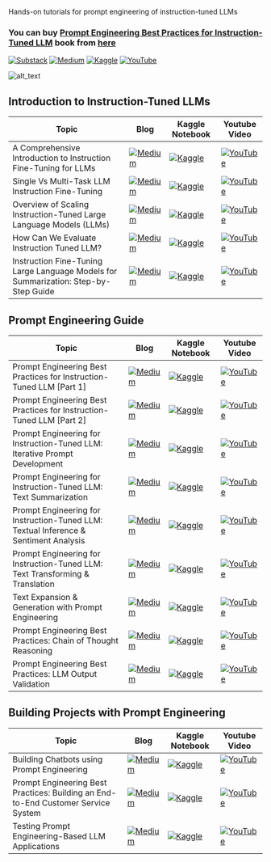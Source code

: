 Hands-on tutorials for prompt engineering of instruction-tuned LLMs

### You can buy [Prompt Engineering Best Practices for Instruction-Tuned LLM](https://youssefhosni.gumroad.com/l/xsmguv) book from [here](https://youssefhosni.gumroad.com/l/xsmguv) ###

[![Substack](https://img.shields.io/badge/Substack-%23006f5c.svg?style=for-the-badge&logo=substack&logoColor=FF6719)](https://youssefh.substack.com/)
[![Medium](https://img.shields.io/badge/Medium-12100E?style=for-the-badge&logo=medium&logoColor=white)](https://medium.com/@yousefhosni)
[![Kaggle](https://img.shields.io/badge/Kaggle-035a7d?style=for-the-badge&logo=kaggle&logoColor=white)](https://www.kaggle.com/youssef19)
[![YouTube](https://img.shields.io/badge/YouTube-%23FF0000.svg?style=for-the-badge&logo=YouTube&logoColor=white)](https://www.youtube.com/channel/UCeEcSgRzYFuVt-2Yk1ULdhQ)


![alt_text](https://github.com/youssefHosni/Prompt-Engineering-for-Instruction-Tuned-LLM/blob/main/propmt%20engineering.png)


## Introduction to Instruction-Tuned LLMs ##
|Topic |Blog|Kaggle Notebook| Youtube Video |
|-----|--------|----------|----------|
|A Comprehensive Introduction to Instruction Fine-Tuning for LLMs |[![Medium](https://img.shields.io/badge/Medium-12100E?style=for-the-badge&logo=medium&logoColor=white)](https://medium.com/towards-artificial-intelligence/a-comprehensive-introduction-to-instruction-fine-tuning-for-llms-c9d66e4bae08?sk=a8b52bbbcec3f0079a6db158434269a2) | [![Kaggle](https://img.shields.io/badge/Kaggle-035a7d?style=for-the-badge&logo=kaggle&logoColor=white)]()| [![YouTube](https://img.shields.io/badge/YouTube-%23FF0000.svg?style=for-the-badge&logo=YouTube&logoColor=white)]() |
|Single Vs Multi-Task LLM Instruction Fine-Tuning |[![Medium](https://img.shields.io/badge/Medium-12100E?style=for-the-badge&logo=medium&logoColor=white)](https://medium.com/towards-artificial-intelligence/single-vs-multi-task-llm-instruction-fine-tuning-2d75c4d235c7?sk=63e298c086015ac00ac37ac1c9bbc2a5) | [![Kaggle](https://img.shields.io/badge/Kaggle-035a7d?style=for-the-badge&logo=kaggle&logoColor=white)]()| [![YouTube](https://img.shields.io/badge/YouTube-%23FF0000.svg?style=for-the-badge&logo=YouTube&logoColor=white)]() |
|Overview of Scaling Instruction-Tuned Large Language Models (LLMs) |[![Medium](https://img.shields.io/badge/Medium-12100E?style=for-the-badge&logo=medium&logoColor=white)](https://medium.com/gitconnected/overview-of-scaling-instruction-tuned-large-language-models-llms-9a7c237efe15?sk=415cd60fb2fb411fce813265387b5a37) | [![Kaggle](https://img.shields.io/badge/Kaggle-035a7d?style=for-the-badge&logo=kaggle&logoColor=white)]()| [![YouTube](https://img.shields.io/badge/YouTube-%23FF0000.svg?style=for-the-badge&logo=YouTube&logoColor=white)]() |
|How Can We Evaluate Instruction Tuned LLM? |[![Medium](https://img.shields.io/badge/Medium-12100E?style=for-the-badge&logo=medium&logoColor=white)]() | [![Kaggle](https://img.shields.io/badge/Kaggle-035a7d?style=for-the-badge&logo=kaggle&logoColor=white)]()| [![YouTube](https://img.shields.io/badge/YouTube-%23FF0000.svg?style=for-the-badge&logo=YouTube&logoColor=white)]() |
|Instruction Fine-Tuning Large Language Models for Summarization: Step-by-Step Guide|[![Medium](https://img.shields.io/badge/Medium-12100E?style=for-the-badge&logo=medium&logoColor=white)](https://medium.com/towards-artificial-intelligence/instruction-fine-tuning-large-language-models-for-summarization-step-by-step-guide-bb1e13a2f9cb?sk=edfd12cd43006dcbd2db906c6c44c5b1) | [![Kaggle](https://img.shields.io/badge/Kaggle-035a7d?style=for-the-badge&logo=kaggle&logoColor=white)]()| [![YouTube](https://img.shields.io/badge/YouTube-%23FF0000.svg?style=for-the-badge&logo=YouTube&logoColor=white)]() |


## Prompt Engineering Guide ##
|Topic |Blog|Kaggle Notebook| Youtube Video |
|-----|--------|----------|----------|
|Prompt Engineering Best Practices for Instruction-Tuned LLM [Part 1] |[![Medium](https://img.shields.io/badge/Medium-12100E?style=for-the-badge&logo=medium&logoColor=white)](https://medium.com/towards-artificial-intelligence/instruction-fine-tuning-large-language-models-for-summarization-step-by-step-guide-bb1e13a2f9cb?sk=edfd12cd43006dcbd2db906c6c44c5b1) | [![Kaggle](https://img.shields.io/badge/Kaggle-035a7d?style=for-the-badge&logo=kaggle&logoColor=white)](https://www.kaggle.com/code/youssef19/prompt-engineering-best-practices)| [![YouTube](https://img.shields.io/badge/YouTube-%23FF0000.svg?style=for-the-badge&logo=YouTube&logoColor=white)](https://youtu.be/MWTo340tR7w?si=omHiKIF9-lPrjt7T) |
|Prompt Engineering Best Practices for Instruction-Tuned LLM [Part 2] |[![Medium](https://img.shields.io/badge/Medium-12100E?style=for-the-badge&logo=medium&logoColor=white)](https://medium.com/towards-artificial-intelligence/prompt-engineering-best-practices-for-instruction-tuned-llm-part-2-33bb2a529a50?sk=68400826bcee089c3ba53d8bdfed7ce7) | [![Kaggle](https://img.shields.io/badge/Kaggle-035a7d?style=for-the-badge&logo=kaggle&logoColor=white)](https://www.kaggle.com/code/youssef19/prompt-engineering-best-practices)| [![YouTube](https://img.shields.io/badge/YouTube-%23FF0000.svg?style=for-the-badge&logo=YouTube&logoColor=white)](https://youtu.be/MWTo340tR7w?si=omHiKIF9-lPrjt7T) |
|Prompt Engineering for Instruction-Tuned LLM: Iterative Prompt Development |[![Medium](https://img.shields.io/badge/Medium-12100E?style=for-the-badge&logo=medium&logoColor=white)](https://medium.com/towards-artificial-intelligence/prompt-engineering-best-practices-iterative-prompt-development-22759b309919?sk=04d80ebff71fa30e0461634b18632aec) | [![Kaggle](https://img.shields.io/badge/Kaggle-035a7d?style=for-the-badge&logo=kaggle&logoColor=white)](https://www.kaggle.com/code/youssef19/iterative-prompt-development)| [![YouTube](https://img.shields.io/badge/YouTube-%23FF0000.svg?style=for-the-badge&logo=YouTube&logoColor=white)](https://youtu.be/ijdf3sGqbcE?si=w5788goF0_BY6byi) |
|Prompt Engineering for Instruction-Tuned LLM: Text Summarization |[![Medium](https://img.shields.io/badge/Medium-12100E?style=for-the-badge&logo=medium&logoColor=white)](https://medium.com/towards-artificial-intelligence/prompt-engineering-best-practices-text-summarization-information-retrieval-bb5abbfcf618?sk=f144d924c72d0612589a783edfdc9fcb) | [![Kaggle](https://img.shields.io/badge/Kaggle-035a7d?style=for-the-badge&logo=kaggle&logoColor=white)](https://www.kaggle.com/youssef19/text-summaization-information-retrieval)| [![YouTube](https://img.shields.io/badge/YouTube-%23FF0000.svg?style=for-the-badge&logo=YouTube&logoColor=white)](https://youtu.be/yU9U2aH9NPY?si=fnZN39QU4R3u5_yg) |
|Prompt Engineering for Instruction-Tuned LLM: Textual Inference & Sentiment Analysis |[![Medium](https://img.shields.io/badge/Medium-12100E?style=for-the-badge&logo=medium&logoColor=white)](https://open.substack.com/pub/youssefh/p/prompt-engineering-for-instruction-bca?r=1sqbmi&utm_campaign=post&utm_medium=web) | [![Kaggle](https://img.shields.io/badge/Kaggle-035a7d?style=for-the-badge&logo=kaggle&logoColor=white)](https://www.kaggle.com/code/youssef19/textual-inference-sentiment-analysis/notebook)| [![YouTube](https://img.shields.io/badge/YouTube-%23FF0000.svg?style=for-the-badge&logo=YouTube&logoColor=white)](https://youtu.be/yBNYZP5PQSg?si=0TwBaecHAvbYwAuU) |
|Prompt Engineering for Instruction-Tuned LLM: Text Transforming & Translation |[![Medium](https://img.shields.io/badge/Medium-12100E?style=for-the-badge&logo=medium&logoColor=white)](https://medium.com/towards-artificial-intelligence/prompt-engineering-best-practices-text-transforming-translation-d60858f86b85?sk=d27b7cfa4782246898ab81257fdf9d56) | [![Kaggle](https://img.shields.io/badge/Kaggle-035a7d?style=for-the-badge&logo=kaggle&logoColor=white)](https://www.kaggle.com/code/youssef19/text-transformation-translation)| [![YouTube](https://img.shields.io/badge/YouTube-%23FF0000.svg?style=for-the-badge&logo=YouTube&logoColor=white)](https://youtu.be/tIPR5XAyJ1I?si=WPVra-sXq0YUTIrD) |
|Text Expansion & Generation with Prompt Engineering |[![Medium](https://img.shields.io/badge/Medium-12100E?style=for-the-badge&logo=medium&logoColor=white)](https://medium.com/towards-artificial-intelligence/prompt-engineering-best-practices-text-expansion-80c1b75b3c48?sk=262b9b289fa44692a019dbaedc62d9a4) | [![Kaggle](https://img.shields.io/badge/Kaggle-035a7d?style=for-the-badge&logo=kaggle&logoColor=white)](https://www.kaggle.com/code/youssef19/prompt-engineering-best-practices-text-expansion)| [![YouTube](https://img.shields.io/badge/YouTube-%23FF0000.svg?style=for-the-badge&logo=YouTube&logoColor=white)](https://youtu.be/lGd6tUQZtkA?si=zBnC8Be77WZU4DyC) |
|Prompt Engineering Best Practices: Chain of Thought Reasoning |[![Medium](https://img.shields.io/badge/Medium-12100E?style=for-the-badge&logo=medium&logoColor=white)](https://medium.com/towards-artificial-intelligence/prompt-engineering-best-practices-chain-of-thought-reasoning-19075e1ebb48?sk=e080ccbcc93dc59fd34c1cc67d2058ab) | [![Kaggle](https://img.shields.io/badge/Kaggle-035a7d?style=for-the-badge&logo=kaggle&logoColor=white)](https://www.kaggle.com/code/youssef19/chain-of-thought-reasoning)| [![YouTube](https://img.shields.io/badge/YouTube-%23FF0000.svg?style=for-the-badge&logo=YouTube&logoColor=white)](https://youtu.be/wv94hSAhC9o?si=JEfKSnNLO8TLg87Z) |
|Prompt Engineering Best Practices: LLM Output Validation |[![Medium](https://img.shields.io/badge/Medium-12100E?style=for-the-badge&logo=medium&logoColor=white)](https://medium.com/towards-artificial-intelligence/prompt-engineering-best-practices-llm-output-validation-evaluation-61f8cc508b52?sk=5b98dfc91b6febfbb61ee4c48bf57bec) | [![Kaggle](https://img.shields.io/badge/Kaggle-035a7d?style=for-the-badge&logo=kaggle&logoColor=white)](https://www.kaggle.com/code/youssef19/llm-output-validation-evaluation)| [![YouTube](https://img.shields.io/badge/YouTube-%23FF0000.svg?style=for-the-badge&logo=YouTube&logoColor=white)](https://youtu.be/mh5v6pFqAfs?si=MwgBjHaqxSh4jpg4) |

## Building Projects with Prompt Engineering ##
|Topic |Blog|Kaggle Notebook| Youtube Video |
|-----|--------|----------|----------|
|Building Chatbots using Prompt Engineering |[![Medium](https://img.shields.io/badge/Medium-12100E?style=for-the-badge&logo=medium&logoColor=white)](https://medium.com/towards-artificial-intelligence/prompt-engineering-best-practices-building-chatbots-a430b239f1cc?sk=7f22c6b162b9f44eba4f72469d3ed61f) | [![Kaggle](https://img.shields.io/badge/Kaggle-035a7d?style=for-the-badge&logo=kaggle&logoColor=white)](https://www.kaggle.com/code/youssef19/building-chatbot-with-prompt-engineering)| [![YouTube](https://img.shields.io/badge/YouTube-%23FF0000.svg?style=for-the-badge&logo=YouTube&logoColor=white)](https://youtu.be/ar7Sn5uvcLo?si=4V5xy-0_JyWB9GYY) |
|Prompt Engineering Best Practices: Building an End-to-End Customer Service System |[![Medium](https://img.shields.io/badge/Medium-12100E?style=for-the-badge&logo=medium&logoColor=white)](https://medium.com/towards-artificial-intelligence/prompt-engineering-best-practices-building-an-end-to-end-customer-service-system-d79bb340c2bf?sk=2806206ef8ebca922a626b0778df8fae) | [![Kaggle](https://img.shields.io/badge/Kaggle-035a7d?style=for-the-badge&logo=kaggle&logoColor=white)](https://www.kaggle.com/code/youssef19/end-to-end-customer-service-system-with-prompt)| [![YouTube](https://img.shields.io/badge/YouTube-%23FF0000.svg?style=for-the-badge&logo=YouTube&logoColor=white)](https://youtu.be/cu5eJwD7yDw?si=2cRu0LvW4jFmi_2M) |
|Testing Prompt Engineering-Based LLM Applications |[![Medium](https://img.shields.io/badge/Medium-12100E?style=for-the-badge&logo=medium&logoColor=white)](https://medium.com/towards-artificial-intelligence/testing-prompt-engineering-based-llm-applications-31279d45e0eb?sk=3b92907977b88f1ed62fc38059056c9c) | [![Kaggle](https://img.shields.io/badge/Kaggle-035a7d?style=for-the-badge&logo=kaggle&logoColor=white)](https://www.kaggle.com/code/youssef19/testing-prompt-engineering-based-llm-applications)| [![YouTube](https://img.shields.io/badge/YouTube-%23FF0000.svg?style=for-the-badge&logo=YouTube&logoColor=white)](https://youtu.be/QQyk5UR1R_E?si=nHwLCrc6wimdmVM6) |


